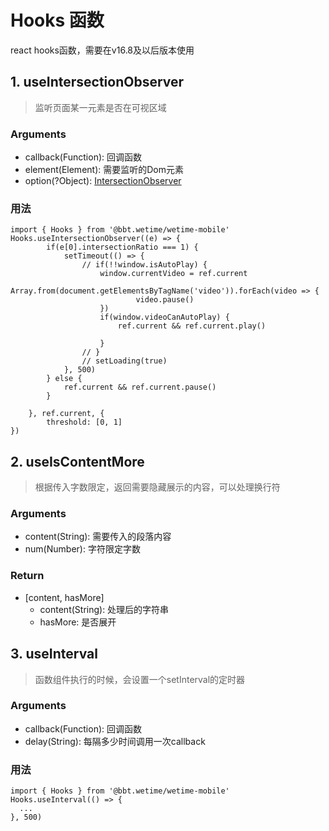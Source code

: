# Hooks 函数
react hooks函数，需要在v16.8及以后版本使用
## 1. useIntersectionObserver
> 监听页面某一元素是否在可视区域
### Arguments
  - callback(Function): 回调函数
  - element(Element): 需要监听的Dom元素
  - option(?Object): [IntersectionObserver](https://developer.mozilla.org/zh-CN/docs/Web/API/IntersectionObserver)
### 用法
```JSX
import { Hooks } from '@bbt.wetime/wetime-mobile'
Hooks.useIntersectionObserver((e) => {
        if(e[0].intersectionRatio === 1) {
            setTimeout(() => {
                // if(!!window.isAutoPlay) {
                    window.currentVideo = ref.current
                    Array.from(document.getElementsByTagName('video')).forEach(video => {
                            video.pause()
                    })
                    if(window.videoCanAutoPlay) {
                        ref.current && ref.current.play()

                    }
                // }
                // setLoading(true)
            }, 500)
        } else {
            ref.current && ref.current.pause()
        }

    }, ref.current, {
        threshold: [0, 1]
})
```

## 2. useIsContentMore
> 根据传入字数限定，返回需要隐藏展示的内容，可以处理换行符

### Arguments
  - content(String): 需要传入的段落内容
  - num(Number): 字符限定字数

### Return
  - [content, hasMore]
    - content(String): 处理后的字符串
    - hasMore: 是否展开

## 3. useInterval
> 函数组件执行的时候，会设置一个setInterval的定时器
### Arguments
  - callback(Function): 回调函数
  - delay(String): 每隔多少时间调用一次callback

### 用法
```
import { Hooks } from '@bbt.wetime/wetime-mobile'
Hooks.useInterval(() => {
  ...
}, 500)
```

